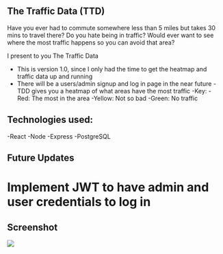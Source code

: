 ## The Traffic Data (TTD)
 
 Have you ever had to commute somewhere less than 5 miles but takes 30 mins to travel there?
 Do you hate being in traffic? 
 Would ever want to see where the most traffic happens so you can avoid that area?
 
 I present to you The Traffic Data
  - This is version 1.0, since I only had the time to get the heatmap and traffic data up and running
  - There will be a users/admin signup and log in page in the near future
  -TDD gives you a heatmap of what areas have the most traffic
    -Key:
     -Red: The most in the area
     -Yellow: Not so bad
     -Green: No traffic
     
## Technologies used:
-React 
-Node 
-Express
-PostgreSQL

## Future Updates
Implement JWT to have admin and user credentials to log in
=======

## Screenshot

![](http://i.imgur.com/qCQuxg6.jpg)
